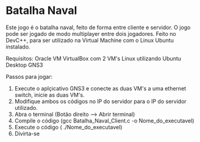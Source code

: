 # Batalha Naval

Este jogo é o batalha naval, feito de forma entre cliente e servidor.
O jogo pode ser jogado de modo multiplayer entre dois jogadores.
Feito no DevC++, para ser utilizado na Virtual Machine com o Linux Ubuntu instalado.

Requisitos:
Oracle VM VirtualBox com 2 VM's Linux utilizando Ubuntu Desktop 
GNS3

Passos para  jogar:
1. Execute o aplçicativo GNS3 e conecte as duas VM's a uma ethernet switch, inicie as duas VM's.
2. Modifique ambos os códigos no IP do servidor para o IP do servidor utilizado.
3. Abra o terminal (Botão direito --> Abrir terminal)
4. Compile o código (gcc Batalha_Naval_Client.c -o Nome_do_executavel)
5. Execute o código ( ./Nome_do_executavel)
6. Divirta-se 
